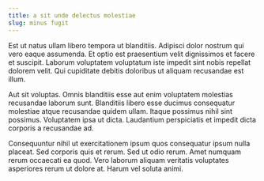 ```yaml
---
title: a sit unde delectus molestiae
slug: minus fugit
---
```


Est ut natus ullam libero tempora ut blanditiis. Adipisci dolor nostrum qui vero eaque assumenda. Et optio est praesentium velit dignissimos et facere et suscipit. Laborum voluptatem voluptatum iste impedit sint nobis repellat dolorem velit. Qui cupiditate debitis doloribus ut aliquam recusandae est illum.

Aut sit voluptas. Omnis blanditiis esse aut enim voluptatem molestias recusandae laborum sunt. Blanditiis libero esse ducimus consequatur molestiae atque recusandae quidem ullam. Itaque possimus nihil sint possimus. Voluptatem ipsa ut dicta. Laudantium perspiciatis et impedit dicta corporis a recusandae ad.

Consequuntur nihil ut exercitationem ipsum quos consequatur ipsum nulla placeat. Sed corporis quis et rerum. Sed ut odio rerum. Amet numquam rerum occaecati ea quod. Vero laborum aliquam veritatis voluptates asperiores rerum ut dolore at. Harum vel soluta animi.

